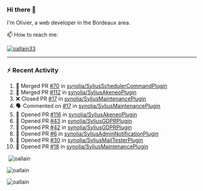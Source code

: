 ### Hi there 👋

I'm Olivier, a web developer in the Bordeaux area.

📫 How to reach me:

<p> <a href="https://twitter.com/oallain33" target="blank"><img src="https://img.shields.io/twitter/follow/oallain33?logo=twitter&style=for-the-badge" alt="oallain33" /></a> </p>

---

### :zap: Recent Activity

<!--START_SECTION:activity-->
1. 🎉 Merged PR [#70](https://github.com/synolia/SyliusSchedulerCommandPlugin/pull/70) in [synolia/SyliusSchedulerCommandPlugin](https://github.com/synolia/SyliusSchedulerCommandPlugin)
2. 🎉 Merged PR [#112](https://github.com/synolia/SyliusAkeneoPlugin/pull/112) in [synolia/SyliusAkeneoPlugin](https://github.com/synolia/SyliusAkeneoPlugin)
3. ❌ Closed PR [#17](https://github.com/synolia/SyliusMaintenancePlugin/pull/17) in [synolia/SyliusMaintenancePlugin](https://github.com/synolia/SyliusMaintenancePlugin)
4. 🗣 Commented on [#17](https://github.com/synolia/SyliusMaintenancePlugin/issues/17) in [synolia/SyliusMaintenancePlugin](https://github.com/synolia/SyliusMaintenancePlugin)
5. 💪 Opened PR [#116](https://github.com/synolia/SyliusAkeneoPlugin/pull/116) in [synolia/SyliusAkeneoPlugin](https://github.com/synolia/SyliusAkeneoPlugin)
6. 💪 Opened PR [#43](https://github.com/synolia/SyliusGDPRPlugin/pull/43) in [synolia/SyliusGDPRPlugin](https://github.com/synolia/SyliusGDPRPlugin)
7. 💪 Opened PR [#42](https://github.com/synolia/SyliusGDPRPlugin/pull/42) in [synolia/SyliusGDPRPlugin](https://github.com/synolia/SyliusGDPRPlugin)
8. 💪 Opened PR [#6](https://github.com/synolia/SyliusAdminNotificationPlugin/pull/6) in [synolia/SyliusAdminNotificationPlugin](https://github.com/synolia/SyliusAdminNotificationPlugin)
9. 💪 Opened PR [#30](https://github.com/synolia/SyliusMailTesterPlugin/pull/30) in [synolia/SyliusMailTesterPlugin](https://github.com/synolia/SyliusMailTesterPlugin)
10. 💪 Opened PR [#18](https://github.com/synolia/SyliusMaintenancePlugin/pull/18) in [synolia/SyliusMaintenancePlugin](https://github.com/synolia/SyliusMaintenancePlugin)
<!--END_SECTION:activity-->

<p>&nbsp;<img align="center" src="https://github-readme-stats.vercel.app/api?username=oallain&show_icons=true&locale=en" alt="oallain" /></p>

<p><img align="center" src="https://github-readme-streak-stats.herokuapp.com/?user=oallain&" alt="oallain" /></p>

<p><img src="https://github-readme-stats.vercel.app/api/top-langs?username=oallain&show_icons=true&locale=en&layout=compact" alt="oallain" /></p>
